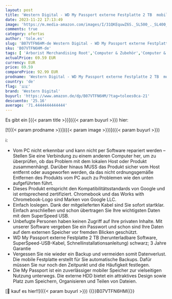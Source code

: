 ```yaml
---
layout: post
title: 'Western Digital - WD My Passport externe Festplatte 2 TB  mobiler Speicher  schlankes Design  herunterladbare Software  automatische Backups  Passwortschutz  Schwarz - auch kompatibel mit PC  Xbox und PS4'
date: 2023-11-22 17:13:49
image: 'https://m.media-amazon.com/images/I/31QKEquwZ6S._SL500_._SL400_.jpg'
comments: true
category: ofertas
author: 'tole.es'
slug: 'B07VTFN6HM-de Western Digital - WD My Passport externe Festplatte 2 TB...'
sku: 'B07VTFN6HM-de'
tags: [ 'Arborist Merchandising Root','Computer & Zubehör','Computer & Zubehör: Produkte mit Umwelt-Label','Datenspeicher','Externe Datenspeicher','Externe Festplatten','Self Service','Special Features Stores','a4cbee59-f823-40fe-831a-7de64f655f6f_0','a4cbee59-f823-40fe-831a-7de64f655f6f_1301','western digital','🇩🇪', ]
actualPrice: 69.59 EUR
currency: EUR
price: 69.59
comparePrice: 92.99 EUR
prodname: 'Western Digital - WD My Passport externe Festplatte 2 TB  mobiler Speicher  schlankes Design  herunterladbare Software  automatische Backups  Passwortschutz  Schwarz - auch kompatibel mit PC  Xbox und PS4'
country: 'de'
flag: '🇩🇪'
brand: 'Western Digital'
buyurl: 'https://www.amazon.de/dp/B07VTFN6HM/?tag=tolees0ca-21'
descuento: '25.16'
average: '71.4444444444444'
---
```


Es gibt ein [{{< param title >}}]({{< param buyurl >}}) hier:

[![{{< param prodname >}}]({{< param image >}})]({{< param buyurl >}})

ℹ️:

- Vom PC nicht erkennbar und kann nicht per Software repariert werden – Stellen Sie eine Verbindung zu einem anderen Computer her, um zu überprüfen, ob das Problem mit dem lokalen Host oder Produkt zusammenhängt. Darüber hinaus MUSS das Produkt sicher vom Host entfernt oder ausgeworfen werden, da das nicht ordnungsgemäße Entfernen des Produkts vom PC auch zu Problemen wie den unten aufgeführten führt.
- Dieses Produkt entspricht den Kompatibilitätsstandards von Google und ist entsprechend zertifiziert. Chromebook und das Works with Chromebook-Logo sind Marken von Google LLC.
- Einfach loslegen. Dank der mitgelieferten Kabel sind Sie sofort startklar. Einfach anschließen und schon übertragen Sie Ihre wichtigsten Daten mit dem SuperSpeed USB.
- Unbefugte Personen haben keinen Zugriff auf Ihre privaten Inhalte. Mit unserer Software vergeben Sie ein Passwort und schon sind Ihre Daten auf dem externen Speicher vor fremden Blicken geschützt.
- WD My Passport externe Festplatte 2 TB (herunterladbare Software, SuperSpeed-USB-Kabel, Schnellinstallationsanleitung) schwarz; 3 Jahre Garantie
- Vergessen Sie nie wieder ein Backup und vermeiden somit Datenverlust. Die mobile Festplatte erstellt für Sie automatische Backups. Dafür müssen Sie nur noch den Zeitpunkt und die Häufigkeit festlegen.
- Die My Passport ist ein zuverlässiger mobiler Speicher zur vielseitigen Nutzung unterwegs. Die externe HDD bietet ein attraktives Design sowie Platz zum Speichern, Organisieren und Teilen von Dateien.

[🛒 kauf es hier!!]({{< param buyurl >}})
{{<world>}}B07VTFN6HM{{</world>}}
